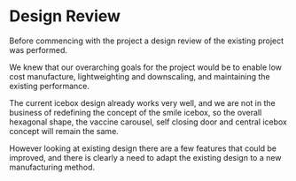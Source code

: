 # Design Review
Before commencing with the project a design review of the existing project was performed.

We knew that our overarching goals for the project would be to enable low cost manufacture, lightweighting and downscaling, and maintaining the existing performance.

The current icebox design already works very well, and we are not in the business of redefining the concept of the smile icebox, so the overall hexagonal shape, the vaccine carousel, self closing door and central icebox concept will remain the same.

However looking at existing design there are a few features that could be improved, and there is clearly a need to adapt the existing design to a new manufacturing method. 


